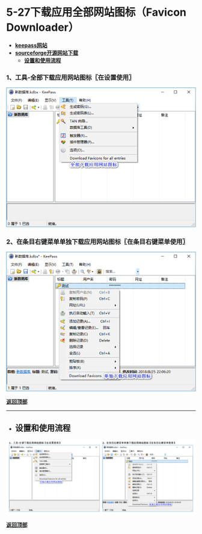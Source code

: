 # <a name="锚点0"></a>5-27下载应用全部网站图标（Favicon Downloader）
- [**keepass网站**](https://keepass.info/plugins.html#faviconimp)
- [**sourceforge开源网站下载**](https://sourceforge.net/projects/keepass-favicon/files/)
	- <a href="#锚点1">**设置和使用流程**</a>
### 1、工具-全部下载应用网站图标〖在设置使用〗
<p><img src="/图片/5-27下载应用全部网站图标（Favicon Downloader）/1、工具-全部下载应用网站图标〖在设置使用〗.png" alt="/图片/5-27下载应用全部网站图标（Favicon Downloader）/1、工具-全部下载应用网站图标〖在设置使用〗.png"/></p>

### 2、在条目右键菜单单独下载应用网站图标〖在条目右键菜单使用〗
<p><img src="/图片/5-27下载应用全部网站图标（Favicon Downloader）/2、在条目右键菜单单独下载应用网站图标〖在条目右键菜单使用〗.png" alt="/图片/5-27下载应用全部网站图标（Favicon Downloader）/2、在条目右键菜单单独下载应用网站图标〖在条目右键菜单使用〗.png"/></p>

<a name="锚点1"></a><a href="#锚点0">**返回顶部**</a>
______________________________________________________________________________
- ## 设置和使用流程
<p><img src="/图片/5-27下载应用全部网站图标（Favicon Downloader）/设置和使用流程.png" alt="/图片/5-27下载应用全部网站图标（Favicon Downloader）/设置和使用流程.png"/></p>

<a href="#锚点0">**返回顶部**</a>